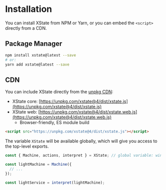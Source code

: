 # Installation

You can install XState from NPM or Yarn, or you can embed the `<script>` directly from a CDN.

## Package Manager

```bash
npm install xstate@latest --save
# or:
yarn add xstate@latest --save
```

## CDN

You can include XState directly from the [unpkg CDN](https://unpkg.com/xstate@4/dist/):

- XState core: [https://unpkg.com/xstate@4/dist/xstate.js](https://unpkg.com/xstate@4/dist/xstate.js)
- XState web: [https://unpkg.com/xstate@4/dist/xstate.web.js](https://unpkg.com/xstate@4/dist/xstate.web.js)
  - Browser-friendly, ES module build

```html
<script src="https://unpkg.com/xstate@4/dist/xstate.js"></script>
```

The variable `XState` will be available globally, which will give you access to the top-level exports.

```js
const { Machine, actions, interpret } = XState; // global variable: window.XState

const lightMachine = Machine({
  // ...
});

const lightService = interpret(lightMachine);
```
